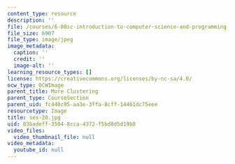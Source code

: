 ```yaml
---
content_type: resource
description: ''
file: /courses/6-00sc-introduction-to-computer-science-and-programming-spring-2011/83badeff35048cca4372f5bd8d5d19b8_ses-20.jpg
file_size: 6907
file_type: image/jpeg
image_metadata:
  caption: ''
  credit: ''
  image-alt: ''
learning_resource_types: []
license: https://creativecommons.org/licenses/by-nc-sa/4.0/
ocw_type: OCWImage
parent_title: More Clustering
parent_type: CourseSection
parent_uid: fc440c95-aa3e-3ffa-8cff-14461dc75eee
resourcetype: Image
title: ses-20.jpg
uid: 83badeff-3504-8cca-4372-f5bd8d5d19b8
video_files:
  video_thumbnail_file: null
video_metadata:
  youtube_id: null
---
```

